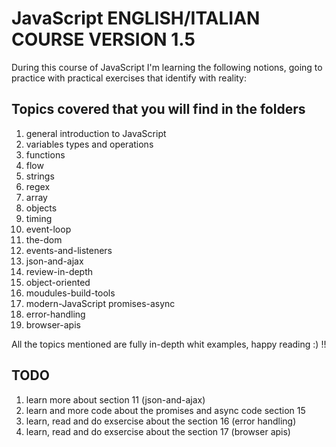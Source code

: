 # JavaScript ENGLISH/ITALIAN COURSE VERSION 1.5

During this course of JavaScript I'm learning the following notions, going to practice with practical exercises that identify with reality:

## Topics covered that you will find in the folders

1.  general introduction to JavaScript
2.  variables types and operations
3.  functions
4.  flow
5.  strings
5.  regex
6.  array
7.  objects
8.  timing
8.  event-loop
9.  the-dom
10. events-and-listeners
11. json-and-ajax
12. review-in-depth
13. object-oriented
14. moudules-build-tools
15. modern-JavaScript promises-async
16. error-handling
17. browser-apis

All the topics mentioned are fully in-depth whit examples, happy reading :) !!

## TODO

1. learn more about section 11 (json-and-ajax)
2. learn and more code about the promises and async code section 15
3. learn, read and do exsercise about the section 16 (error handling)
4. learn, read and do exsercise about the section 17 (browser apis)
